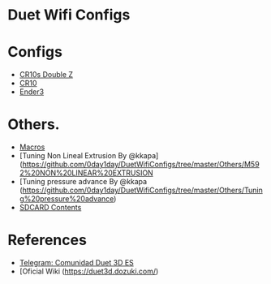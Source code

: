 # Duet Wifi Configs

# Configs
- [CR10s Double Z](https://github.com/0day1day/DuetWifiConfigs/tree/master/Configs/CR10s)	
- [CR10](https://github.com/0day1day/DuetWifiConfigs/tree/master/Configs/CR10)	
- [Ender3](https://github.com/0day1day/DuetWifiConfigs/tree/master/Configs/Ender3)	


# Others.
- [Macros](https://github.com/0day1day/DuetWifiConfigs/blob/master/Others/macros.zip)	
- [Tuning Non Lineal Extrusion By @kkapa](https://github.com/0day1day/DuetWifiConfigs/tree/master/Others/M592%20NON%20LINEAR%20EXTRUSION
- [Tuning pressure advance By @kkapa (https://github.com/0day1day/DuetWifiConfigs/tree/master/Others/Tuning%20pressure%20advance)
- [SDCARD Contents](https://github.com/0day1day/DuetWifiConfigs/blob/master/Others/SD_Card_Contents.zip)

# References
- [Telegram: Comunidad Duet 3D ES](https://t.me/Duet3D)
- [Oficial Wiki (https://duet3d.dozuki.com/)

